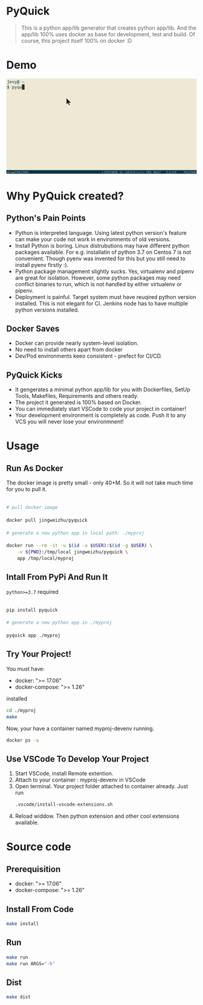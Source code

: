 # PyQuick

> This is a python app/lib generator that creates python app/lib. And the app/lib 100% uses docker as base for development, test and build.
> Of course, this project itself 100% on docker :D

# Demo

![pyquick-demo](https://raw.githubusercontent.com/jevyzhu/pyquick/master/pyquick-demo.gif "pyquick-demo")

# Why PyQuick created?

## Python's Pain Points

* Python is interpreted language. Using latest python version's feature can make your code not work in environments of old versions.
* Install Python is boring. Linux distrubutions may have different python packages available. For e.g. installatin of python 3.7 on Centos 7 is not convenient. Though pyenv was invented for this but you still need to install pyenv firstly :).
* Python package management slightly sucks. Yes, virtualenv and pipenv are great for isolation. However, some python packages may need conflict binaries to run, which is not handled by either virtualenv or pipenv.
* Deployment is painful. Target system must have reuqired python version installed. This is not elegant for CI. Jenkins node has to have multiple python versions installed.

## Docker Saves

* Docker can provide nearly system-level isolation.
* No need to install others apart from docker
* Dev/Pod environments keeo consistent - prefect for CI/CD.

## PyQuick Kicks

* It gengerates a minimal  python app/lib for you with Dockerfiles, SetUp Tools, Makefiles, Requirements and others ready.
* The project it generated is 100% based on Docker.
* You can immediately start VSCode to code your project in container!
* Your development environment is completely as code. Push it to any VCS you will never lose your environmnent!


# Usage

## Run As Docker

The docker image is pretty small - only 40+M.
So it will not take much time for you to pull it.

```bash

# pull docker image

docker pull jingweizhu/pyquick

# generate a new python app in local path: ./myproj

docker run --rm -it -u $(id -u $USER):$(id -g $USER) \
    -v ${PWD}:/tmp/local jingweizhu/pyquick \
    app /tmp/local/myproj

```


## Intall From PyPi And Run It

`python>=3.7` required

```bash

pip install pyquick

# generate a new python app in ./myproj

pyquick app ./myproj

```

## Try Your Project!

You must have:

* docker: ">= 17.06"
* docker-compose: ">= 1.26"

installed

```bash
cd ./myproj
make
```

Now, your have a container named myproj-devenv running.

```bash
docker ps -a
```

## Use VSCode To Develop Your Project
1. Start VSCode, install Remote extention.
2. Attach to your container : myproj-devenv in VSCode
3. Open terminal. Your project folder attached to container already. Just run
    ```bash
    .vscode/install-vscode-extensions.sh
    ```
4. Reload widdow. Then python extension and other cool extensions available.


# Source code

## Prerequisition
* docker: ">= 17.06"
* docker-compose: ">= 1.26"

## Install From Code
```bash
make install
```

## Run
```bash
make run
make run ARGS="-h"
```

## Dist
```bash
make dist
```
